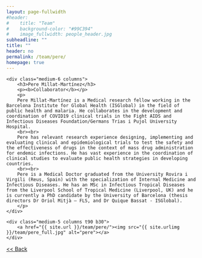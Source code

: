 ```yaml
---
layout: page-fullwidth
#header:
#    title: "Team"
#    background-color: "#99C394"
#    image_fullwidth: people_header.jpg
subheadline: ""
title: ""
header: no
permalink: /team/pere/
homepage: true
---
```


<div class="row t30">

	<div class="medium-6 columns">
		<h3>Pere Millat-Martínez</h3>
		<p><b>Collaborator</b></p>
		<p>
		Pere Millat-Martínez is a Medical research fellow working in the Barcelona Institute for Global Health (ISGlobal) in the field of public health and malaria. He collaborates in the development and coordination of COVID19 clinical trials in the Fight AIDS and Infectious Diseases Foundation/Germans Trias i Pujol University Hospital.
		<br><br>
		Pere has relevant research experience designing, implementing and evaluating clinical and epidemiological trials to test the safety and the effectiveness of drugs in the context of mass drug administration for endemic infections. He has vast experience in the coordination of clinical studies to evaluate public health strategies in developing countries.
		<br><br>
		Pere is a Medical Doctor graduated from the University Rovira i Virgili (Reus, Spain) with the specialization of Internal Medicine and Infectious Diseases. He has an MSc in Infectious Tropical Diseases from the Liverpool School of Tropical Medicine (Liverpool, UK) and he is currently a PhD candidate by the University of Barcelona (thesis directors Dr Oriol Mitjà – FLS, and Dr Quique Bassat - ISGlobal).
		</p>
	</div>

	<div class="medium-5 columns t90 b30">
		<a href="{{ site.url }}/team/pere/"><img src="{{ site.urlimg }}/team/pere_full.jpg" alt="pere"></a>
	</div>

</div>


<a class="button left r15 tiny radius" href="{{ site.url }}/team/"> << Back</a>
